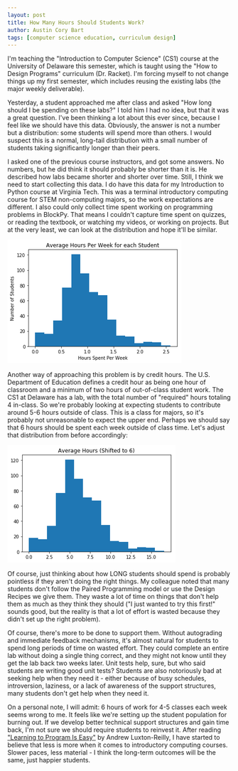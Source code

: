 ```yaml
---
layout: post
title: How Many Hours Should Students Work?
author: Austin Cory Bart
tags: [computer science education, curriculum design]
---
```


I'm teaching the "Introduction to Computer Science" (CS1) course at the University of Delaware this semester, which is taught using the "How to Design Programs" curriculum (Dr. Racket). I'm forcing myself to not change things up my first semester, which includes reusing the existing labs (the major weekly deliverable).

Yesterday, a student approached me after class and asked "How long should I be spending on these labs?" I told him I had no idea, but that it was a great question. I've been thinking a lot about this ever since, because I feel like we should have this data. Obviously, the answer is not a number but a distribution: some students will spend more than others. I would suspect this is a normal, long-tail distribution with a small number of students taking significantly longer than their peers. 

I asked one of the previous course instructors, and got some answers. No numbers, but he did think it should probably be shorter than it is. He described how labs became shorter and shorter over time. Still, I think we need to start collecting this data. I do have this data for my Introduction to Python course at Virginia Tech. This was a terminal introductory computing course for STEM non-computing majors, so the work expectations are different. I also could only collect time spent working on programming problems in BlockPy. That means I couldn't capture time spent on quizzes, or reading the textbook, or watching my videos, or working on projects. But at the very least, we can look at the distribution and hope it'll be similar.

![Average Hours per Week per Student](/images/python_average_hours_per_week.png)

Another way of approaching this problem is by credit hours. The U.S. Department of Education defines a credit hour as being one hour of classroom and a minimum of two hours of out-of-class student work. The CS1 at Delaware has a lab, with the total number of "required" hours totaling 4 in-class. So we're probably looking at expecting students to contribute around 5-6 hours outside of class. This is a class for majors, so it's probably not unreasonable to expect the upper end. Perhaps we should say that 6 hours should be spent each week outside of class time. Let's adjust that distribution from before accordingly:

![Average Hours per Week per Student](/images/python_average_hours_per_week_shifted.png)

Of course, just thinking about how LONG students should spend is probably pointless if they aren't doing the right things. My colleague noted that many students don't follow the Paired Programming model or use the Design Recipes we give them. They waste a lot of time on things that don't help them as much as they think they should ("I just wanted to try this first!" sounds good, but the reality is that a lot of effort is wasted because they didn't set up the right problem).

Of course, there's more to be done to support them. Without autograding and immediate feedback mechanisms, it's almost natural for students to spend long periods of time on wasted effort. They could complete an entire lab without doing a single thing correct, and they might not know until they get the lab back two weeks later. Unit tests help, sure, but who said students are writing good unit tests? Students are also notoriously bad at seeking help when they need it - either because of busy schedules, introversion, laziness, or a lack of awareness of the support structures, many students don't get help when they need it.

On a personal note, I will admit: 6 hours of work for 4-5 classes each week seems wrong to me. It feels like we're setting up the student population for burning out. If we develop better technical support structures and gain time back, I'm not sure we should require students to reinvest it. After reading ["Learning to Program Is Easy"](https://dl.acm.org/citation.cfm?id=2899432) by Andrew Luxton-Reilly, I have started to believe that less is more when it comes to introductory computing courses. Slower paces, less material - I think the long-term outcomes will be the same, just happier students.